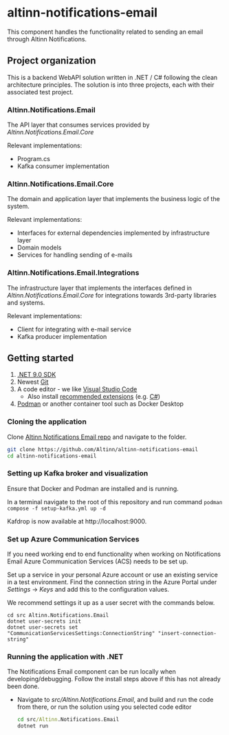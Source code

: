 # altinn-notifications-email

This component handles the functionality related to sending an email through Altinn Notifications.

## Project organization
This is a backend WebAPI solution written in .NET / C# following the clean architecture principles.
The solution is into three projects, each with their associated test project.

### Altinn.Notifications.Email
The API layer that consumes services provided by _Altinn.Notifications.Email.Core_

Relevant implementations:
- Program.cs
- Kafka consumer implementation

### Altinn.Notifications.Email.Core
The domain and application layer that implements the business logic of the system.

Relevant implementations:
- Interfaces for external dependencies implemented by infrastructure layer
- Domain models
- Services for handling sending of e-mails


### Altinn.Notifications.Email.Integrations
The infrastructure layer that implements the interfaces defined in _Altinn.Notifications.Email.Core_ for integrations towards 3rd-party libraries and systems.

Relevant implementations:
- Client for integrating with e-mail service
- Kafka producer implementation

## Getting started

1. [.NET 9.0 SDK](https://dotnet.microsoft.com/download/dotnet/9.0)
2. Newest [Git](https://git-scm.com/downloads)
3. A code editor - we like [Visual Studio Code](https://code.visualstudio.com/download)
   - Also install [recommended extensions](https://code.visualstudio.com/docs/editor/extension-marketplace#_workspace-recommended-extensions) (e.g. [C#](https://marketplace.visualstudio.com/items?itemName=ms-dotnettools.csharp))
4. [Podman](https://podman.io/) or another container tool such as Docker Desktop

### Cloning the application

Clone [Altinn Notifications Email repo](https://github.com/Altinn/altinn-notifications-email) and navigate to the folder.

```bash
git clone https://github.com/Altinn/altinn-notifications-email
cd altinn-notifications-email
```

### Setting up Kafka broker and visualization

Ensure that Docker and Podman are installed and is running.

In a terminal navigate to the root of this repository
and run command `podman compose -f setup-kafka.yml up -d`

Kafdrop is now available at http://localhost:9000.

### Set up Azure Communication Services

If you need working end to end functionality when working on
Notifications Email Azure Communication Services (ACS) needs to be set up.

Set up a service in your personal Azure account or use an existing service in a test environment.
Find the connection string in the Azure Portal under _Settings_ -> _Keys_ and add this to the configuration values.

We recommend settings it up as a user secret with the commands below.

```
cd src Altinn.Notifications.Email
dotnet user-secrets init
dotnet user-secrets set "CommunicationServicesSettings:ConnectionString" "insert-connection-string"
```

### Running the application with .NET

The Notifications Email component can be run locally when developing/debugging. Follow the install steps above if this has not already been done.

- Navigate to _src/Altinn.Notifications.Email_, and build and run the code from there, or run the solution using you selected code editor

  ```cmd
  cd src/Altinn.Notifications.Email
  dotnet run
  ```
